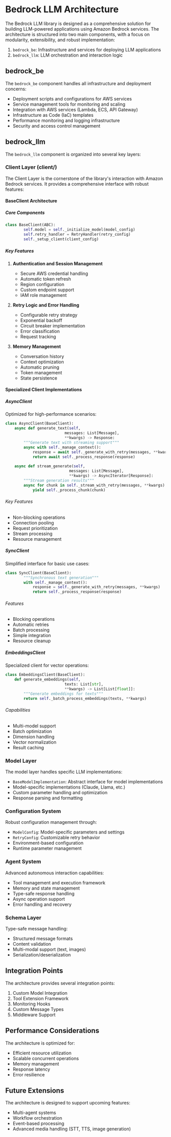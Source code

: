 # Bedrock LLM Architecture

The Bedrock LLM library is designed as a comprehensive solution for building LLM-powered applications using Amazon Bedrock services. The architecture is structured into two main components, with a focus on modularity, extensibility, and robust implementation:

1. `bedrock_be`: Infrastructure and services for deploying LLM applications
2. `bedrock_llm`: LLM orchestration and interaction logic

## bedrock_be

The `bedrock_be` component handles all infrastructure and deployment concerns:

- Deployment scripts and configurations for AWS services
- Service management tools for monitoring and scaling
- Integration with AWS services (Lambda, ECS, API Gateway)
- Infrastructure as Code (IaC) templates
- Performance monitoring and logging infrastructure
- Security and access control management

## bedrock_llm

The `bedrock_llm` component is organized into several key layers:

### Client Layer (client/)

The Client Layer is the cornerstone of the library's interaction with Amazon Bedrock services. It provides a comprehensive interface with robust features:

#### BaseClient Architecture

##### Core Components
```python
class BaseClient(ABC):
        self.model = self._initialize_model(model_config)
        self.retry_handler = RetryHandler(retry_config)
        self._setup_client(client_config)
```

##### Key Features
1. **Authentication and Session Management**
   - Secure AWS credential handling
   - Automatic token refresh
   - Region configuration
   - Custom endpoint support
   - IAM role management

2. **Retry Logic and Error Handling**
   - Configurable retry strategy
   - Exponential backoff
   - Circuit breaker implementation
   - Error classification
   - Request tracking

3. **Memory Management**
   - Conversation history
   - Context optimization
   - Automatic pruning
   - Token management
   - State persistence

#### Specialized Client Implementations

##### AsyncClient
Optimized for high-performance scenarios:

```python
class AsyncClient(BaseClient):
    async def generate_text(self,
                          messages: List[Message],
                          **kwargs) -> Response:
        """Generate text with streaming support"""
        async with self._manage_context():
            response = await self._generate_with_retry(messages, **kwargs)
            return await self._process_response(response)
            
    async def stream_generate(self,
                            messages: List[Message],
                            **kwargs) -> AsyncIterator[Response]:
        """Stream generation results"""
        async for chunk in self._stream_with_retry(messages, **kwargs):
            yield self._process_chunk(chunk)
```

###### Key Features
- Non-blocking operations
- Connection pooling
- Request prioritization
- Stream processing
- Resource management

##### SyncClient 
Simplified interface for basic use cases:

```python
class SyncClient(BaseClient):
        """Synchronous text generation"""
        with self._manage_context():
            response = self._generate_with_retry(messages, **kwargs)
            return self._process_response(response)
```

###### Features
- Blocking operations
- Automatic retries
- Batch processing
- Simple integration
- Resource cleanup

##### EmbeddingsClient
Specialized client for vector operations:

```python
class EmbeddingsClient(BaseClient):
    def generate_embeddings(self,
                          texts: List[str],
                          **kwargs) -> List[List[float]]:
        """Generate embeddings for texts"""
        return self._batch_process_embeddings(texts, **kwargs)
```

###### Capabilities
- Multi-model support
- Batch optimization
- Dimension handling
- Vector normalization
- Result caching

### Model Layer

The model layer handles specific LLM implementations:

- `BaseModelImplementation`: Abstract interface for model implementations
- Model-specific implementations (Claude, Llama, etc.)
- Custom parameter handling and optimization
- Response parsing and formatting

### Configuration System

Robust configuration management through:

- `ModelConfig`: Model-specific parameters and settings
- `RetryConfig`: Customizable retry behavior
- Environment-based configuration
- Runtime parameter management

### Agent System

Advanced autonomous interaction capabilities:

- Tool management and execution framework
- Memory and state management
- Type-safe response handling
- Async operation support
- Error handling and recovery

### Schema Layer

Type-safe message handling:

- Structured message formats
- Content validation
- Multi-modal support (text, images)
- Serialization/deserialization

## Integration Points

The architecture provides several integration points:

1. Custom Model Integration
2. Tool Extension Framework
3. Monitoring Hooks
4. Custom Message Types
5. Middleware Support

## Performance Considerations

The architecture is optimized for:

- Efficient resource utilization
- Scalable concurrent operations
- Memory management
- Response latency
- Error resilience

## Future Extensions

The architecture is designed to support upcoming features:

- Multi-agent systems
- Workflow orchestration
- Event-based processing
- Advanced media handling (STT, TTS, image generation)